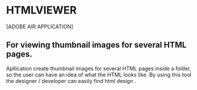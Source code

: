 # HTMLVIEWER 
[ADOBE AIR APPLICATION]

## For viewing thumbnail images for several HTML pages.

Apllication create thumbnail images for several HTML pages inside a folder, so the user can have an idea of what the HTML looks like.
By using this tool the designer / developer can easily find html design .


